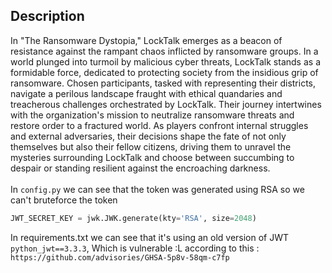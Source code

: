 ## **Description**
In "The Ransomware Dystopia," LockTalk emerges as a beacon of resistance against the rampant chaos inflicted by ransomware groups. In a world plunged into turmoil by malicious cyber threats, LockTalk stands as a formidable force, dedicated to protecting society from the insidious grip of ransomware. Chosen participants, tasked with representing their districts, navigate a perilous landscape fraught with ethical quandaries and treacherous challenges orchestrated by LockTalk. Their journey intertwines with the organization's mission to neutralize ransomware threats and restore order to a fractured world. As players confront internal struggles and external adversaries, their decisions shape the fate of not only themselves but also their fellow citizens, driving them to unravel the mysteries surrounding LockTalk and choose between succumbing to despair or standing resilient against the encroaching darkness.
<br></br>
In `config.py` we can see that the token was generated using RSA so we can't bruteforce the token

```py
JWT_SECRET_KEY = jwk.JWK.generate(kty='RSA', size=2048)
```
In requirements.txt we can see that it's using an old version of JWT `python_jwt==3.3.3`, Which is vulnerable :L according to this : `https://github.com/advisories/GHSA-5p8v-58qm-c7fp`
